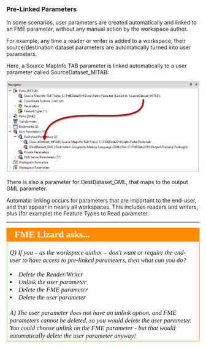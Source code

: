 ### Pre-Linked Parameters ###

In some scenarios, user parameters are created automatically and linked to an FME parameter, without any manual action by the workspace author.

For example, any time a reader or writer is added to a workspace, their source/destination dataset parameters are automatically turned into user parameters.

Here, a Source MapInfo TAB parameter is linked automatically to a user parameter called SourceDataset_MITAB:

![](./Images/Img4.029.AutoLinkedParameters.png) 

There is also a parameter for DestDataset_GML, that maps to the output GML parameter.

Automatic linking occurs for parameters that are important to the end-user, and that appear in nearly all workspaces. This includes readers and writers, plus (for example) the Feature Types to Read parameter.

---

<!--Person X Says Section-->

<table style="border-spacing: 0px">
<tr>
<td style="vertical-align:middle;background-color:darkorange;border: 2px solid darkorange">
<i class="fa fa-quote-left fa-lg fa-pull-left fa-fw" style="color:white;padding-right: 12px;vertical-align:text-top"></i>
<span style="color:white;font-size:x-large;font-weight: bold;font-family:serif">FME Lizard asks...</span>
</td>
</tr>

<tr>
<td style="border: 1px solid darkorange">
<span style="font-family:serif; font-style:italic; font-size:larger">

<quiz name="">
  <question>
    <p>
      Q) If you – as the workspace author – don’t want or require the end-user to have access to pre-linked parameters, then what can you do?
    </p>
    <answer><li>Delete the Reader/Writer</answer>
    <answer><li>Unlink the user parameter</answer>
    <answer><li>Delete the FME parameter</answer>
    <answer correct><li>Delete the user parameter</answer>
    <explanation><br><br>A) The user parameter does not have an unlink option, and FME parameters cannot be deleted, so you would delete the user parameter. You could choose unlink on the FME parameter - but that would automatically delete the user parameter anyway!</explanation>
  </question>
</quiz>

</span>
</td>
</tr>
</table>

